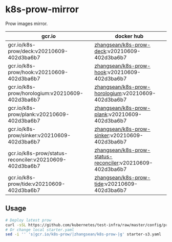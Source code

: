 # k8s-prow-mirror

Prow images mirror.

gcr.io | docker hub
---|---
gcr.io/k8s-prow/deck:v20210609-402d3ba6b7 | [zhangsean/k8s-prow-deck](https://hub.docker.com/r/zhangsean/k8s-prow-deck):v20210609-402d3ba6b7
gcr.io/k8s-prow/hook:v20210609-402d3ba6b7 | [zhangsean/k8s-prow-hook](https://hub.docker.com/r/zhangsean/k8s-prow-hook):v20210609-402d3ba6b7
gcr.io/k8s-prow/horologium:v20210609-402d3ba6b7 | [zhangsean/k8s-prow-horologium](https://hub.docker.com/r/zhangsean/k8s-prow-horologium):v20210609-402d3ba6b7
gcr.io/k8s-prow/plank:v20210609-402d3ba6b7 | [zhangsean/k8s-prow-plank](https://hub.docker.com/r/zhangsean/k8s-prow-plank):v20210609-402d3ba6b7
gcr.io/k8s-prow/sinker:v20210609-402d3ba6b7 | [zhangsean/k8s-prow-sinker](https://hub.docker.com/r/zhangsean/k8s-prow-sinker):v20210609-402d3ba6b7
gcr.io/k8s-prow/status-reconciler:v20210609-402d3ba6b7 | [zhangsean/k8s-prow-status-reconciler](https://hub.docker.com/r/zhangsean/k8s-prow-status-reconciler):v20210609-402d3ba6b7
gcr.io/k8s-prow/tide:v20210609-402d3ba6b7 | [zhangsean/k8s-prow-tide](https://hub.docker.com/r/zhangsean/k8s-prow-tide):v20210609-402d3ba6b7

## Usage

```bash
# Deploy latest prow
curl -sSL https://github.com/kubernetes/test-infra/raw/master/config/prow/cluster/starter-s3.yaml | sed 's|gcr.io/k8s-prow/|zhangsean/k8s-prow-|g' | kubectl apply -f -
# Or change local starter.yaml
sed -i '' 's|gcr.io/k8s-prow/|zhangsean/k8s-prow-|g' starter-s3.yaml
```
